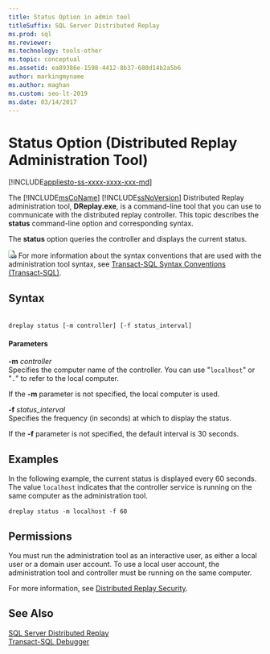 ```yaml
---
title: Status Option in admin tool
titleSuffix: SQL Server Distributed Replay
ms.prod: sql
ms.reviewer:
ms.technology: tools-other
ms.topic: conceptual
ms.assetid: ea89386e-1598-4412-8b37-680d14b2a5b6
author: markingmyname
ms.author: maghan
ms.custom: seo-lt-2019
ms.date: 03/14/2017
---
```


# Status Option (Distributed Replay Administration Tool)

[!INCLUDE[appliesto-ss-xxxx-xxxx-xxx-md](../../includes/appliesto-ss-xxxx-xxxx-xxx-md.md)]

The [!INCLUDE[msCoName](../../includes/msconame-md.md)] [!INCLUDE[ssNoVersion](../../includes/ssnoversion-md.md)] Distributed Replay administration tool, **DReplay.exe**, is a command-line tool that you can use to communicate with the distributed replay controller. This topic describes the **status** command-line option and corresponding syntax.  
  
 The **status** option queries the controller and displays the current status.  
  
 ![Topic link icon](../../database-engine/configure-windows/media/topic-link.gif "Topic link icon") For more information about the syntax conventions that are used with the administration tool syntax, see [Transact-SQL Syntax Conventions &#40;Transact-SQL&#41;](../../t-sql/language-elements/transact-sql-syntax-conventions-transact-sql.md).  
  
## Syntax  
  
```  
  
dreplay status [-m controller] [-f status_interval]  
```  
  
#### Parameters  
 **-m** _controller_  
 Specifies the computer name of the controller. You can use "`localhost`" or "`.`" to refer to the local computer.  
  
 If the **-m** parameter is not specified, the local computer is used.  
  
 **-f** _status_interval_  
 Specifies the frequency (in seconds) at which to display the status.  
  
 If the **-f** parameter is not specified, the default interval is 30 seconds.  
  
## Examples  
 In the following example, the current status is displayed every 60 seconds. The value `localhost` indicates that the controller service is running on the same computer as the administration tool.  
  
```  
dreplay status -m localhost -f 60  
```  
  
## Permissions  
 You must run the administration tool as an interactive user, as either a local user or a domain user account. To use a local user account, the administration tool and controller must be running on the same computer.  
  
 For more information, see [Distributed Replay Security](../../tools/distributed-replay/distributed-replay-security.md).  
  
## See Also  
 [SQL Server Distributed Replay](../../tools/distributed-replay/sql-server-distributed-replay.md)   
 [Transact-SQL Debugger](../../relational-databases/scripting/transact-sql-debugger.md)  
  
  
